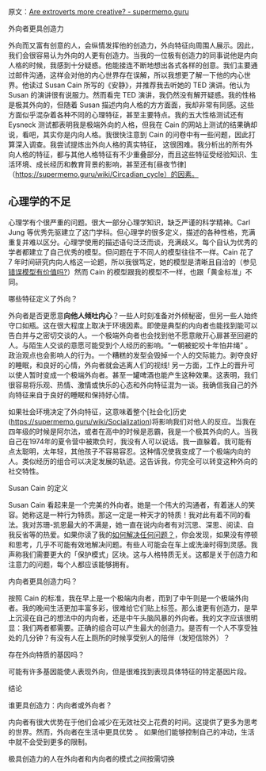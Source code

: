 原文：[Are extroverts more creative? - supermemo.guru](https://supermemo.guru/wiki/Are_extroverts_more_creative%3F)

外向者更具创造力

外向而又富有创意的人，会纵情发挥他的创造力，外向特征向周围人展示。因此，我们会很容易认为外向的人更有创造力。当我的一位极有创造力的同事说他是内向人格的时候，我感到十分疑惑。他能接连不断地想出各式各样的创意。我们主要通过邮件沟通，这样会对他的内心世界存在误解，所以我想更了解一下他的内心世界。他读过 Susan Cain 所写的《安静》，并推荐我去听她的 TED 演讲。他认为 Susan 的演讲很有说服力。然而看完 TED 演讲，我仍然没有解开疑惑。我的性格是极其外向的，但随着 Susan 描述内向人格的方方面面，我却非常有同感。这些方面似乎混杂着各种不同的心理特征，甚至主要特点。我的五大性格测试还有 Eysneck 测试都表明我是极端外向的人格，但我在 Cain 的网站上测试的结果确却说，看吧，其实你是内向人格。我很快注意到 Cain 的问卷中有一些问题，因此打算深入调查。我尝试提炼出外向人格的真实特征， 这很困难。我分析出的所有外向人格的特征，都与其他人格特征有不少重叠部分，而且这些特征受经验知识、生活环境、成长经历和教育背景的影响，甚至还有[昼夜节律] （https://supermemo.guru/wiki/Circadian_cycle）的因素。

## 心理学的不足

心理学有个很严重的问题。很大一部分心理学知识，缺乏严谨的科学精神。Carl Jung 等优秀先驱建立了这门学科。但心理学的很多定义，描述的各种性格，充满重复并难以区分。心理学使用的描述语句泛泛而谈，充满歧义。每个自认为优秀的学者都建立了自己优秀的模型。但问题在于不同人的模型往往不一样。Cain 花了 7 年时间研究内向人格这一论题，所以我很笃定，她的模型是清晰且自洽的（参见[错误模型有价值吗?](https://supermemo.guru/wiki/What's_the_value_of_wrong_models%3F)）然而 Cain 的模型跟我的模型不一样，也跟「黄金标准」不同。

哪些特征定义了外向？

外向者是否更愿意**向他人倾吐内心**？一些人时刻准备对外倾秘密，但另一些人始终守口如瓶。这在很大程度上取决于环境因素。即使是典型的内向者也能找到能可以告白并与之密切交谈的人。一个极端外向者也会找到他不愿意敞开心扉甚至回避的人。与陌生人交谈的意愿可能受到个人经历的影响。“一朝被蛇咬十年怕井绳” 。 政治观点也会影响人的行为。一个糟糕的发型会毁掉一个人的交际能力。剥夺良好的睡眠，和良好的心情，外向者就会逃离人们的视线! 另一方面，工作上的晋升可以使人暂时变成一个极端外向者。甚至一罐啤酒也能产生这种效果。这表明，我们很容易将乐观、热情、激情或快乐的心态和外向特征混为一谈。我确信我自己的外向特征来自于良好的睡眠和保持好心情。

如果社会环境决定了外向特征，这意味着整个[社会化]历史(https://supermemo.guru/wiki/Socialization)将影响我们对他人的反应。当我在四年级的时候是阿尔法，或者在高中的时候是恶霸，我是一个极其外向的人。当我自己在1974年的夏令营中被欺负时，我没有人可以说话。我一直躲着。我可能有点太聪明，太年轻，其他孩子不容易容忍。这种情况使我变成了一个极端内向的人。类似经历的组合可以决定发展的轨迹。这告诉我，你完全可以转变这种外向的社交特性。

Susan Cain 的定义

Susan Cain 看起来是一个完美的外向者。她是一个伟大的沟通者，有着迷人的笑容。她称这是一种行为特质。那这一定是一种天才的特质！我对此有着不同的看法。我对苏珊-凯恩最大的不满是，她一直在说内向者有对沉思、深思、阅读、自我反省等的热爱。如果你读了我的[如何解决任何问题？](https://supermemo.guru/wiki/How_to_solve_any_problem%3F)，你会发现，如果没有停顿和思考，几乎不可能有效地解决问题。有些人可能会在车上或洗澡时得到灵感。我声称我们需要更大的「保护模式」区块。这与人格特质无关。这都是关于创造力和注意力的问题，每个人都应该能够拥有。

内向者更具创造力吗？

按照 Cain 的标准，我在早上是一个极端内向者，而到了中午则是一个极端外向者。我的晚间生活更加丰富多彩，很难给它们贴上标签。那么谁更有创造力，是早上沉浸在自己的想法中的内向者，还是中午头脑风暴的外向者。我的文字应该很明显：我们两者都需要。正确的组合可以产生最大的创造力。是否有一个人不享受独处的几分钟？有没有人在上厕所的时候享受别人的陪伴（发短信除外）？

存在外向特质的基因吗？

可能有许多基因能使人表现外向，但是很难找到表现具体特征的特定基因片段。

结论

谁更具创造力：内向者或外向者？

内向者有很大优势在于他们会减少在无效社交上花费的时间。这提供了更多为思考的世界。然而，外向者在生活中更具优势 。 如果他们能够控制自己的冲动，生活中就不会受到更多的限制。

极具创造力的人在外向者和内向者的模式之间按需切换